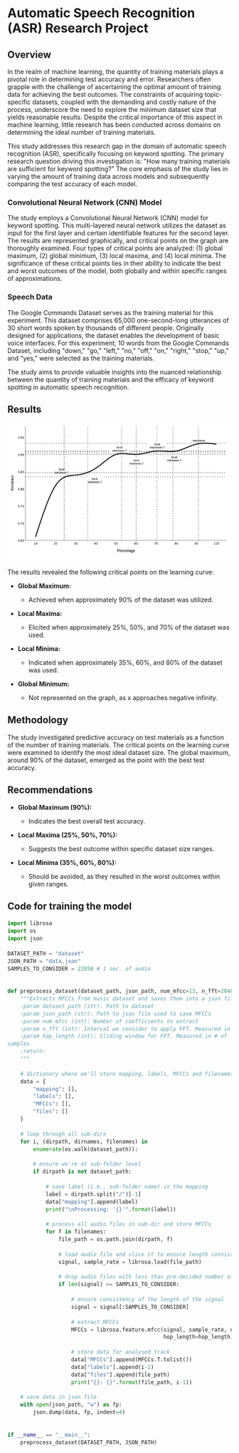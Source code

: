 # Automatic Speech Recognition (ASR) Research Project

## Overview

In the realm of machine learning, the quantity of training materials plays a pivotal role in determining test accuracy and error. Researchers often grapple with the challenge of ascertaining the optimal amount of training data for achieving the best outcomes. The constraints of acquiring topic-specific datasets, coupled with the demanding and costly nature of the process, underscore the need to explore the minimum dataset size that yields reasonable results. Despite the critical importance of this aspect in machine learning, little research has been conducted across domains on determining the ideal number of training materials.

This study addresses this research gap in the domain of automatic speech recognition (ASR), specifically focusing on keyword spotting. The primary research question driving this investigation is: "How many training materials are sufficient for keyword spotting?" The core emphasis of the study lies in varying the amount of training data across models and subsequently comparing the test accuracy of each model.

### Convolutional Neural Network (CNN) Model

The study employs a Convolutional Neural Network (CNN) model for keyword spotting. This multi-layered neural network utilizes the dataset as input for the first layer and certain identifiable features for the second layer. The results are represented graphically, and critical points on the graph are thoroughly examined. Four types of critical points are analyzed: (1) global maximum, (2) global minimum, (3) local maxima, and (4) local minima. The significance of these critical points lies in their ability to indicate the best and worst outcomes of the model, both globally and within specific ranges of approximations.

### Speech Data

The Google Commands Dataset serves as the training material for this experiment. This dataset comprises 65,000 one-second-long utterances of 30 short words spoken by thousands of different people. Originally designed for applications, the dataset enables the development of basic voice interfaces. For this experiment, 10 words from the Google Commands Dataset, including "down," "go," "left," "no," "off," "on," "right," "stop," "up," and "yes," were selected as the training materials.

The study aims to provide valuable insights into the nuanced relationship between the quantity of training materials and the efficacy of keyword spotting in automatic speech recognition.


## Results

![ASR Research Result](https://github.com/mijin-gwak/PortfolioProjects/blob/main/ASR%20Research%20Result.png)

The results revealed the following critical points on the learning curve:

- **Global Maximum:**
  - Achieved when approximately 90% of the dataset was utilized.

- **Local Maxima:**
  - Elicited when approximately 25%, 50%, and 70% of the dataset was used.

- **Local Minima:**
  - Indicated when approximately 35%, 60%, and 80% of the dataset was used.

- **Global Minimum:**
  - Not represented on the graph, as x approaches negative infinity.

## Methodology

The study investigated predictive accuracy on test materials as a function of the number of training materials. The critical points on the learning curve were examined to identify the most ideal dataset size. The global maximum, around 90% of the dataset, emerged as the point with the best test accuracy.

## Recommendations

- **Global Maximum (90%):**
  - Indicates the best overall test accuracy.

- **Local Maxima (25%, 50%, 70%):**
  - Suggests the best outcome within specific dataset size ranges.

- **Local Minima (35%, 60%, 80%):**
  - Should be avoided, as they resulted in the worst outcomes within given ranges.

## Code for training the model

```python
import librosa
import os
import json

DATASET_PATH = "dataset"
JSON_PATH = "data.json"
SAMPLES_TO_CONSIDER = 22050 # 1 sec. of audio


def preprocess_dataset(dataset_path, json_path, num_mfcc=13, n_fft=2048, hop_length=512):
    """Extracts MFCCs from music dataset and saves them into a json file.
    :param dataset_path (str): Path to dataset
    :param json_path (str): Path to json file used to save MFCCs
    :param num_mfcc (int): Number of coefficients to extract
    :param n_fft (int): Interval we consider to apply FFT. Measured in # of samples
    :param hop_length (int): Sliding window for FFT. Measured in # of 
samples
    :return:
    """

    # dictionary where we'll store mapping, labels, MFCCs and filenames
    data = {
        "mapping": [],
        "labels": [],
        "MFCCs": [],
        "files": []
    }

    # loop through all sub-dirs
    for i, (dirpath, dirnames, filenames) in 
        enumerate(os.walk(dataset_path)):

        # ensure we're at sub-folder level
        if dirpath is not dataset_path:

            # save label (i.e., sub-folder name) in the mapping
            label = dirpath.split("/")[-1]
            data["mapping"].append(label)
            print("\nProcessing: '{}'".format(label))

            # process all audio files in sub-dir and store MFCCs
            for f in filenames:
                file_path = os.path.join(dirpath, f)

                # load audio file and slice it to ensure length consistency among different files
                signal, sample_rate = librosa.load(file_path)

                # drop audio files with less than pre-decided number of samples
                if len(signal) >= SAMPLES_TO_CONSIDER:

                    # ensure consistency of the length of the signal
                    signal = signal[:SAMPLES_TO_CONSIDER]

                    # extract MFCCs
                    MFCCs = librosa.feature.mfcc(signal, sample_rate, n_mfcc=num_mfcc, n_fft=n_fft,
                                                 hop_length=hop_length)

                    # store data for analysed track
                    data["MFCCs"].append(MFCCs.T.tolist())
                    data["labels"].append(i-1)
                    data["files"].append(file_path)
                    print("{}: {}".format(file_path, i-1))

    # save data in json file
    with open(json_path, "w") as fp:
        json.dump(data, fp, indent=4)


if __name__ == "__main__":
    preprocess_dataset(DATASET_PATH, JSON_PATH)
```
